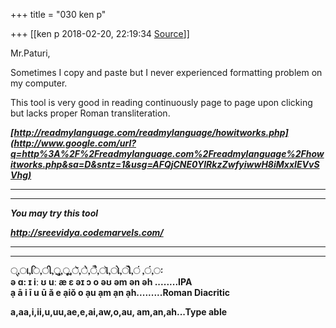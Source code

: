 +++
title = "030 ken p"

+++
[[ken p	2018-02-20, 22:19:34 [Source](https://groups.google.com/g/samskrita/c/Ok69FE-k2hU)]]



Mr.Paturi,

Sometimes I copy and paste but I never experienced formatting problem on my computer.

This tool is very good in reading continuously page to page upon clicking but lacks proper Roman transliteration.  

***[http://readmylanguage.com/readmylanguage/howitworks.php](http://www.google.com/url?q=http%3A%2F%2Freadmylanguage.com%2Freadmylanguage%2Fhowitworks.php&sa=D&sntz=1&usg=AFQjCNE0YlRkzZwfyiwwH8iMxxIEVvSVhg)***

***  
***

***You may try this tool***

***<http://sreevidya.codemarvels.com/>***  

***  
***

**્,ા,િ,ી,ુ,ૂ,ૅ,ે,ૈ,ૉ,ો,ૌ,ં ,ં,ઃ  
ə ɑ: ɪ iː ʊ uː æ ɛ əɪ ɔ o əʊ əm ən əh ........IPA  
ạ ā i ī u ū ă e ạiŏ o ạu ạm ạn ạh.........Roman Diacritic**

**a,aa,i,ii,u,uu,ae,e,ai,aw,o,au, am,an,ah...Type able**

